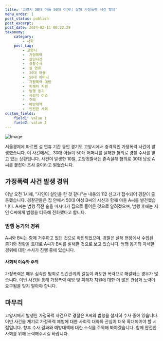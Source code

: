 ```yaml
---
title: '고양시 30대 아들 50대 어머니 살해 가정폭력 사건 발생'
menu_order: 1
post_status: publish
post_excerpt: 
post_date: 2024-02-11 00:22:29
taxonomy:
    category:
        - 사회
    post_tag:
        - 고양시
        -  가정폭력
        -  살인사건
        -  경찰수사
        -  설 연휴
        -  30대 아들
        -  50대 어머니
        -  가정폭력 예방
        -  피해자 지원
        -  범행 동기
        -  사회적 이슈
        -  주의
        -  예방대책
        -  안전한 사회
custom_fields:
    field1: value 1
    field2: value 2
---
```


![Image](https://imgnews.pstatic.net/image/011/2024/02/10/0004298167_001_20240210095201020.jpg?type=w647)

서울경제에 따르면 설 연휴 기간 동안 경기도 고양시에서 충격적인 가정폭력 사건이 발생했습니다. 이 사건에서는 30대 아들이 50대 어머니를 살해한 혐의로 경찰 수사를 받고 있는 상황입니다. 사건이 발생한 10일, 고양경찰서는 존속살해 혐의로 30대 남성 A씨를 붙잡아 조사 중이라고 밝혔습니다.
## 가정폭력 사건 발생 경위
이날 오전 1시께, "지인이 살인을 한 것 같다"는 내용의 112 신고가 접수되어 경찰이 출동했습니다. 경찰관들은 집 안에서 50대 여성 B씨의 시신과 함께 아들 A씨를 발견했습니다. A씨는 범행 직전 술을 마시다가 집으로 들어온 것으로 알려졌으며, 범행 후에는 지인 C씨에게 범행을 터득해 전화했다고 합니다.
### 범행 동기와 경위
A씨와 B씨는 함께 거주하고 있던 것으로 확인되었으며, 경찰은 살해 현장에서 수집된 증거와 정황을 토대로 A씨가 B씨를 살해한 것으로 보고 있습니다. 범행 동기와 자세한 경위에 대한 수사가 진행 중에 있습니다.
#### 사회적 이슈와 주의
가정폭력은 매우 심각한 범죄로 인간관계의 갈등이 과도한 폭력으로 해결되는 경우가 많습니다. 이번 사건을 통해 가정폭력 예방 및 피해자 지원에 대한 더 많은 관심과 노력이 요구됨을 잊지 말아야 합니다.
## 마무리
고양시에서 발생한 가정폭력 사건으로 경찰은 A씨의 범행을 철저히 수사 중에 있습니다. 이번 사건을 계기로 가정폭력 예방에 대한 사회적 대화와 관심이 더욱 확대되어야 할 시점입니다. 향후 수사 결과와 예방대책에 대한 소식을 주목해 봐야겠습니다. 함께 안전한 사회를 위해 노력해주시길 바랍니다.
